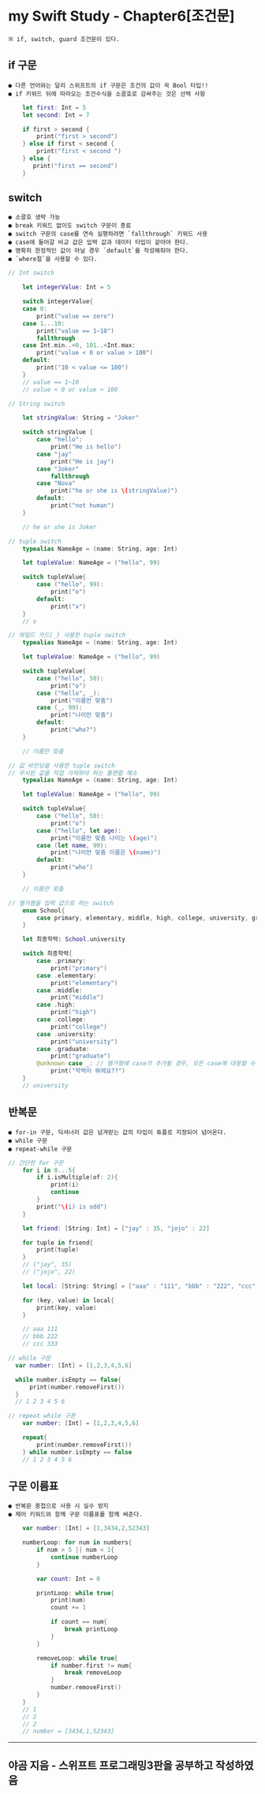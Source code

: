 
# my Swift Study - Chapter6[조건문]
    ※ if, switch, guard 조건문이 있다.
## if 구문
    ● 다른 언어와는 달리 스위프트의 if 구문은 조건의 값이 꼭 Bool 타입!!
    ● if 키워드 뒤에 따라오는 조건수식을 소괄호로 감싸주는 것은 선택 사항

```Swift
    let first: Int = 5
    let second: Int = 7

    if first > second {
        print("first > second")
    } else if first < second {
        print("first < second ")
    } else {
       print("first == second")
    }
```
## switch
    ● 소괄호 생략 가능
    ● break 키워드 없이도 switch 구문이 종료
    ● switch 구문의 case를 연속 실행하려면 `fallthrough` 키워드 사용
    ● case에 들어갈 비교 값은 입력 값과 데이터 타입이 같아야 한다.
    ● 명확히 한정적인 값이 아닐 경우 `default`를 작성해줘야 한다.
    ● `where절`을 사용할 수 있다.

```Swift
// Int switch

    let integerValue: Int = 5

    switch integerValue{
    case 0:
        print("value == zero")
    case 1...10:
        print("value == 1~10")
        fallthrough
    case Int.min..<0, 101..<Int.max:
        print("value < 0 or value > 100")
    default:
        print("10 < value <= 100")
    }
    // value == 1~10
    // value < 0 or value > 100
```

```Swift
// String switch

    let stringValue: String = "Joker"

    switch stringValue {
        case "hello":
            print("He is hello")
        case "jay"
            print("He is jay")
        case "Joker"
            fallthrough
        case "Nova"
            print("he or she is \(stringValue)")
        default:
            print("not human")
    }

    // he or she is Joker
```

```Swift
// tuple switch
    typealias NameAge = (name: String, age: Int)

    let tupleValue: NameAge = ("hello", 99)

    switch tupleValue{
        case ("hello", 99):
            print("o")
        default:
            print("x")
    }
    // o
```

```Swift
// 와일드 카드(_) 사용한 tuple switch
    typealias NameAge = (name: String, age: Int)

    let tupleValue: NameAge = ("hello", 99)

    switch tupleValue{
        case ("hello", 50):
            print("o")
        case ("hello", _):
            print("이름만 맞춤")
        case (_, 99):
            print("나이만 맞춤")
        default:
            print("who?")
    }

    // 이름만 맞춤
```

```Swift
// 값 바인딩을 사용한 tuple switch
// 무시된 값을 직접 가져와야 하는 불편함 해소
    typealias NameAge = (name: String, age: Int)

    let tupleValue: NameAge = ("hello", 99)

    switch tupleValue{
        case ("hello", 50):
            print("o")
        case ("hello", let age):
            print("이름만 맞춤 나이는 \(age)")
        case (let name, 99):
            print("나이만 맞춤 이름은 \(name)")
        default:
            print("who")
    }

    // 이름만 맞춤
```

```Swift
// 열거형을 입력 값으로 하는 switch
    enum School{
        case primary, elementary, middle, high, college, university, graduate
    }

    let 최종학력: School.university

    switch 최종학력{
        case .primary:
            print("primary")
        case .elementary:
            print("elementary")
        case .middle:
            print("middle")
        case .high:
            print("high")
        case .college:
            print("college")
        case .university:
            print("university")
        case .graduate:
            print("graduate")
        @unknown case _: // 열거형에 case가 추가될 경우, 모든 case에 대응할 수 있도록 경고를 함
            print("학력이 뭐에요??")
    }
    // university
```

## 반복문
    ● for-in 구문, 딕셔너리 값은 넘겨받는 값의 타입이 튜플로 지정되어 넘어온다.
    ● while 구문
    ● repeat-while 구문

```Swift
// 간단한 for 구문
    for i in 0...5{
        if i.isMultiple(of: 2){
            print(i)
            continue
        }
        print("\(i) is odd")
    }
```
```Swift
    let friend: [String: Int] = ["jay" : 35, "jojo" : 22]

    for tuple in friend{
        print(tuple)
    }
    // ("jay", 35)
    // ("jojo", 22)

    let local: [String: String] = ["aaa" : "111", "bbb" : "222", "ccc" : "333"]

    for (key, value) in local{
        print(key, value)
    }

    // aaa 111
    // bbb 222
    // ccc 333
```

```Swift
// while 구문
  var number: [Int] = [1,2,3,4,5,6]

  while number.isEmpty == false{
      print(number.removeFirst())
  }
  // 1 2 3 4 5 6
```

```Swift
// repeat while 구문
    var number: [Int] = [1,2,3,4,5,6]

    repeat{
        print(number.removeFirst())
    } while number.isEmpty == false
    // 1 2 3 4 5 6
```

## 구문 이름표
    ● 반복문 중첩으로 사용 시 실수 방지
    ● 제어 키워드와 함께 구문 이름표를 함께 써준다.

```Swift
    var number: [Int] = [1,3434,2,52343]

    numberLoop: for num in numbers{
        if num > 5 || num < 1{
            continue numberLoop
        }

        var count: Int = 0

        printLoop: while true{
            print(num)
            count += 1

            if count == num{
                break printLoop
            }
        }

        removeLoop: while true{
            if number.first != num{
                break removeLoop
            }
            number.removeFirst()
        }
    }
    // 1
    // 2
    // 2
    // number = [3434,1,52343]
```
---
야곰 지음 - 스위프트 프로그래밍3판을 공부하고 작성하였음
---